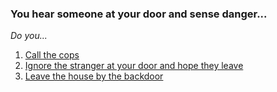 ### You hear someone at your door and sense danger...  

_Do you..._

1. [Call the cops](../situation/call-cops.md)
2. [Ignore the stranger at your door and hope they leave](../situation/man-enters)
3. [Leave the house by the backdoor]()